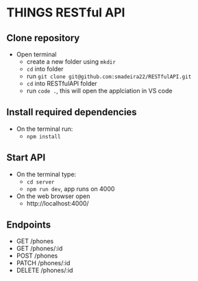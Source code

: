 # THINGS RESTful API

## Clone repository

- Open terminal
  - create a new folder using `mkdir`
  - `cd` into folder
  - run `git clone git@github.com:smadeira22/RESTfulAPI.git`
  - `cd` into RESTfulAPI folder
  - run `code .`, this will open the applciation in VS code

## Install required dependencies

- On the terminal run:
   - `npm install`

## Start API

- On the terminal type:
   - `cd server`
   - `npm run dev`, app runs on 4000
- On the web browser open
   - http://localhost:4000/

## Endpoints

- GET /phones
- GET /phones/:id
- POST /phones
- PATCH /phones/:id
- DELETE /phones/:id